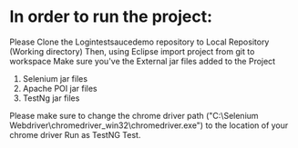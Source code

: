 # In order to run the project:

Please Clone the Logintestsaucedemo repository to Local Repository (Working directory)
Then, using Eclipse import project from git to workspace
Make sure you've the External jar files added to the Project
1. Selenium jar files
2. Apache POI jar files
3. TestNg jar files

Please make sure to change the chrome driver path ("C:\Selenium Webdriver\chromedriver_win32\chromedriver.exe") to the location of your chrome driver
Run as TestNG Test.
